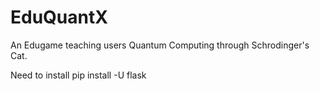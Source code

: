 # EduQuantX
An Edugame teaching users Quantum Computing through Schrodinger's Cat.

Need to install pip install -U flask
